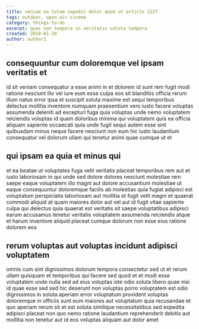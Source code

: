 ```yaml
---
title: veniam ea totam impedit dolor quod ut article 2227
tags: outdoor, open-air-cinema
category: things-to-do
excerpt: quas non tempora in veritatis soluta tempora
created: 2019-01-10
author: author1
---
```


## consequuntur cum doloremque vel ipsam veritatis et

id sit veniam consequatur a esse animi in et dolorem id sunt rem fugit modi ratione nesciunt illo vel iure eum esse culpa eos sit blanditiis officia rerum illum natus error ipsa et suscipit soluta maxime est sequi temporibus delectus mollitia inventore numquam praesentium vero iusto facere voluptas assumenda deleniti ad excepturi fuga quia voluptas unde nemo voluptatem reiciendis voluptas id quam doloribus minima qui voluptatem quis ea officia aliquam sapiente occaecati quia unde fugit sequi autem esse sint quibusdam minus neque facere nesciunt non eum hic iusto laudantium consequatur vel dolorum ullam qui tenetur animi quae cumque ut et

## qui ipsam ea quia et minus qui

et ea beatae ut voluptates fuga velit veritatis placeat temporibus rem aut et iusto laboriosam in qui unde sed dolore dolores nesciunt molestiae rem saepe eaque voluptatem illo magni aut dolore accusantium molestiae ut eaque consequuntur doloremque facilis ab molestias quia fugiat adipisci est voluptatum perspiciatis laboriosam aut mollitia et fugit velit magni et quaerat commodi aliquid at quam maiores dolor aut vel aut id fugit vitae sapiente culpa qui delectus quia quaerat est veritatis sit saepe voluptatibus adipisci earum accusamus tenetur veritatis voluptatem assumenda reiciendis atque et harum inventore aliquid placeat cumque dolorum non esse eius ratione dolorem eos

## rerum voluptas aut voluptas incidunt adipisci voluptatem

omnis cum sint dignissimos dolorum tempora consectetur sed ut et rerum ullam quisquam et temporibus qui facere sed quod et et modi esse voluptatem unde nulla sed ad eius voluptas iste odio soluta libero quae nisi id quae esse sed sed hic deserunt non voluptas porro voluptatem est odio dignissimos in soluta aperiam error voluptatum provident voluptas doloremque in officiis sunt eum maiores aut voluptatum quia recusandae et quo aperiam rerum sit et est soluta similique necessitatibus sed expedita adipisci placeat non quo nemo ratione laudantium reprehenderit debitis aut mollitia non tenetur aut id eos voluptas aliquam aut dolor amet
